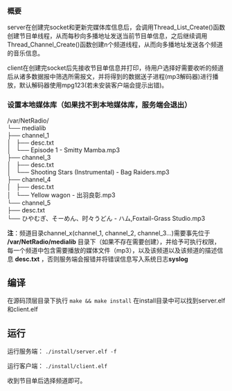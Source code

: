 ### 概要
server在创建完socket和更新完媒体库信息后，会调用Thread_List_Create()函数创建节目单线程，从而每秒向多播地址发送当前节目单信息，之后继续调用Thread_Channel_Create()函数创建n个频道线程，从而向多播地址发送各个频道的音乐信息。

client在创建完socket后先接收节目单信息并打印，待用户选择好需要收听的频道后从诸多数据报中筛选所需报文，并将得到的数据送子进程(mp3解码器)进行播放，默认解码器使用mpg123(若未安装客户端会提示出错)。

### 设置本地媒体库（如果找不到本地媒体库，服务端会退出）
/var/NetRadio/<br/>
└── medialib<br/>
    ├── channel_1<br/>
    │   ├── desc.txt<br/>
    │   └── Episode 1 - Smitty Mamba.mp3<br/>
    ├── channel_3<br/>
    │   ├── desc.txt<br/>
    │   └── Shooting Stars (Instrumental) - Bag Raiders.mp3<br/>
    ├── channel_4<br/>
    │   ├── desc.txt<br/>
    │   └── Yellow wagon - 出羽良彰.mp3<br/>
    └── channel_5<br/>
        ├── desc.txt<br/>
        └── ひやむぎ、そーめん、时々うどん - ハム,Foxtail-Grass Studio.mp3<br/>

**注**：频道目录channel_x(channel_1, channel_2, channel_3...)需要事先位于 **/var/NetRadio/medialib** 目录下（如果不存在需要创建），并给予可执行权限，每一个频道中包含需要播放的媒体文件（mp3），以及该频道以及该频道的描述信息 **desc.txt** ，否则服务端会报错并将错误信息写入系统日志**syslog**

## 编译
在源码顶层目录下执行
`make && make install`
在install目录中可以找到server.elf和client.elf

## 运行

运行服务端：
`./install/server.elf -f`

运行客户端：
`./install/client.elf`

收到节目单后选择频道即可。

        

